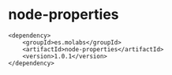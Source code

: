 # node-properties

```
<dependency>
    <groupId>es.molabs</groupId>
    <artifactId>node-properties</artifactId>
    <version>1.0.1</version>
</dependency>
```
